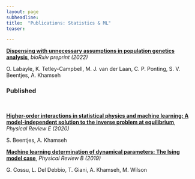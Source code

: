 ```yaml
---
layout: page
subheadline:
title:  "Publications: Statistics & ML"
teaser: 

---
```


[<strong>Dispensing with unnecessary assumptions in population genetics analysis</strong>][3], <em>bioRxiv preprint (2022)</em>

O. Labayle, K. Tetley-Campbell, M. J. van der Laan, C. P. Ponting, S. V. Beentjes, A. Khamseh

<h3>Published</h3><br/>

[<strong>Higher-order interactions in statistical physics and machine learning: A model-independent solution to the inverse problem at equilibrium</strong>][3], <em>Physical Review E (2020)</em>

S. Beentjes, A. Khamseh

[<strong>Machine learning determination of dynamical parameters: The Ising model case</strong>][1], <em>Physical Review B (2019)</em>

G. Cossu, L. Del Debbio, T. Giani, A. Khamseh, M. Wilson

 [1]: https://doi.org/10.1103/PhysRevB.100.064304
 [2]: https://doi.org/10.1103/PhysRevE.102.053314
 [3]: https://doi.org/10.1103/PhysRevE.102.053314
 [4]: https://doi.org/10.1101/2022.09.12.507656
 
 
